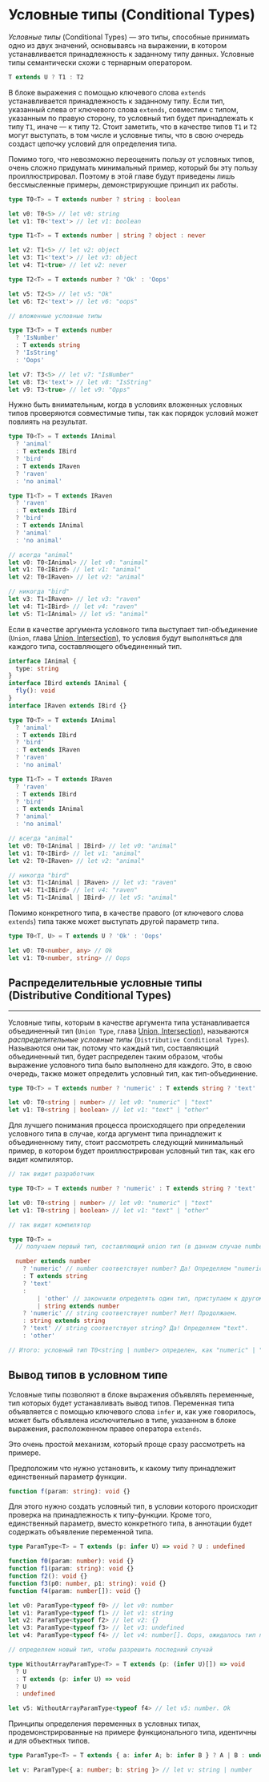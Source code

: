 # Условные типы (Conditional Types)

_Условные типы_ (Conditional Types) — это типы, способные принимать одно из двух значений, основываясь на выражении, в котором устанавливается принадлежность к заданному типу данных. Условные типы семантически схожи с тернарным оператором.

```typescript
T extends U ? T1 : T2
```

В блоке выражения с помощью ключевого слова `extends` устанавливается принадлежность к заданному типу. Если тип, указанный слева от ключевого слова `extends`, совместим с типом, указанным по правую сторону, то условный тип будет принадлежать к типу `T1`, иначе — к типу `T2`. Стоит заметить, что в качестве типов `T1` и `T2` могут выступать, в том числе и условные типы, что в свою очередь создаст цепочку условий для определения типа.

Помимо того, что невозможно переоценить пользу от условных типов, очень сложно придумать минимальный пример, который бы эту пользу проиллюстрировал. Поэтому в этой главе будут приведены лишь бессмысленные примеры, демонстрирующие принцип их работы.

```typescript
type T0<T> = T extends number ? string : boolean

let v0: T0<5> // let v0: string
let v1: T0<'text'> // let v1: boolean

type T1<T> = T extends number | string ? object : never

let v2: T1<5> // let v2: object
let v3: T1<'text'> // let v3: object
let v4: T1<true> // let v2: never

type T2<T> = T extends number ? 'Ok' : 'Oops'

let v5: T2<5> // let v5: "Ok"
let v6: T2<'text'> // let v6: "oops"

// вложенные условные типы

type T3<T> = T extends number
  ? 'IsNumber'
  : T extends string
  ? 'IsString'
  : 'Oops'

let v7: T3<5> // let v7: "IsNumber"
let v8: T3<'text'> // let v8: "IsString"
let v9: T3<true> // let v9: "Opps"
```

Нужно быть внимательным, когда в условиях вложенных условных типов проверяются совместимые типы, так как порядок условий может повлиять на результат.

```typescript
type T0<T> = T extends IAnimal
  ? 'animal'
  : T extends IBird
  ? 'bird'
  : T extends IRaven
  ? 'raven'
  : 'no animal'

type T1<T> = T extends IRaven
  ? 'raven'
  : T extends IBird
  ? 'bird'
  : T extends IAnimal
  ? 'animal'
  : 'no animal'

// всегда "animal"
let v0: T0<IAnimal> // let v0: "animal"
let v1: T0<IBird> // let v1: "animal"
let v2: T0<IRaven> // let v2: "animal"

// никогда "bird"
let v3: T1<IRaven> // let v3: "raven"
let v4: T1<IBird> // let v4: "raven"
let v5: T1<IAnimal> // let v5: "animal"
```

Если в качестве аргумента условного типа выступает тип-объединение (`Union`, глава [Union, Intersection](17.md)), то условия будут выполняться для каждого типа, составляющего объединенный тип.

```typescript
interface IAnimal {
  type: string
}
interface IBird extends IAnimal {
  fly(): void
}
interface IRaven extends IBird {}

type T0<T> = T extends IAnimal
  ? 'animal'
  : T extends IBird
  ? 'bird'
  : T extends IRaven
  ? 'raven'
  : 'no animal'

type T1<T> = T extends IRaven
  ? 'raven'
  : T extends IBird
  ? 'bird'
  : T extends IAnimal
  ? 'animal'
  : 'no animal'

// всегда "animal"
let v0: T0<IAnimal | IBird> // let v0: "animal"
let v1: T0<IBird> // let v1: "animal"
let v2: T0<IRaven> // let v2: "animal"

// никогда "bird"
let v3: T1<IAnimal | IRaven> // let v3: "raven"
let v4: T1<IBird> // let v4: "raven"
let v5: T1<IAnimal | IBird> // let v5: "animal"
```

Помимо конкретного типа, в качестве правого (от ключевого слова `extends`) типа также может выступать другой параметр типа.

```typescript
type T0<T, U> = T extends U ? 'Ok' : 'Oops'

let v0: T0<number, any> // Ok
let v1: T0<number, string> // Oops
```

## Распределительные условные типы (Distributive Conditional Types)

---

Условные типы, которым в качестве аргумента типа устанавливается объединенный тип (`Union Type`, глава [Union, Intersection](17.md)), называются _распределительные условные типы_ (`Distributive Conditional Types`). Называются они так, потому что каждый тип, составляющий объединенный тип, будет распределен таким образом, чтобы выражение условного типа было выполнено для каждого. Это, в свою очередь, также может определить условный тип, как тип-объединение.

```typescript
type T0<T> = T extends number ? 'numeric' : T extends string ? 'text' : 'other'

let v0: T0<string | number> // let v0: "numeric" | "text"
let v1: T0<string | boolean> // let v1: "text" | "other"
```

Для лучшего понимания процесса происходящего при определении условного типа в случае, когда аргумент типа принадлежит к объединенному типу, стоит рассмотреть следующий минимальный пример, в котором будет проиллюстрирован условный тип так, как его видит компилятор.

```typescript
// так видит разработчик

type T0<T> = T extends number ? 'numeric' : T extends string ? 'text' : 'other'

let v0: T0<string | number> // let v0: "numeric" | "text"
let v1: T0<string | boolean> // let v1: "text" | "other"

// так видит компилятор

type T0<T> =
  // получаем первый тип, составляющий union тип (в данном случае number) и начинаем подставлять его на место T

  number extends number
    ? 'numeric' // number соответствует number? Да! Определяем "numeric"
    : T extends string
    ? 'text'
    :
        | 'other' // закончили определять один тип, приступаем к другому, в данном случае string
        | string extends number
    ? 'numeric' // string соответствует number? Нет! Продолжаем.
    : string extends string
    ? 'text' // string соответствует string? Да! Определяем "text".
    : 'other'

// Итого: условный тип T0<string | number> определен, как "numeric" | "text"
```

## Вывод типов в условном типе

Условные типы позволяют в блоке выражения объявлять переменные, тип которых будет устанавливать вывод типов. Переменная типа объявляется с помощью ключевого слова `infer` и, как уже говорилось, может быть объявлена исключительно в типе, указанном в блоке выражения, расположенном правее оператора `extends`.

Это очень простой механизм, который проще сразу рассмотреть на примере.

Предположим что нужно установить, к какому типу принадлежит единственный параметр функции.

```typescript
function f(param: string): void {}
```

Для этого нужно создать условный тип, в условии которого происходит проверка на принадлежность к типу-функции. Кроме того, единственный параметр, вместо конкретного типа, в аннотации будет содержать объявление переменной типа.

```typescript
type ParamType<T> = T extends (p: infer U) => void ? U : undefined

function f0(param: number): void {}
function f1(param: string): void {}
function f2(): void {}
function f3(p0: number, p1: string): void {}
function f4(param: number[]): void {}

let v0: ParamType<typeof f0> // let v0: number
let v1: ParamType<typeof f1> // let v1: string
let v2: ParamType<typeof f2> // let v2: {}
let v3: ParamType<typeof f3> // let v3: undefined
let v4: ParamType<typeof f4> // let v4: number[]. Oops, ожидалось тип number вместо number[]

// определяем новый тип, чтобы разрешить последний случай

type WithoutArrayParamType<T> = T extends (p: (infer U)[]) => void
  ? U
  : T extends (p: infer U) => void
  ? U
  : undefined

let v5: WithoutArrayParamType<typeof f4> // let v5: number. Ok
```

Принципы определения переменных в условных типах, продемонстрированные на примере функционального типа, идентичны и для объектных типов.

```typescript
type ParamType<T> = T extends { a: infer A; b: infer B } ? A | B : undefined

let v: ParamType<{ a: number; b: string }> // let v: string | number
```
